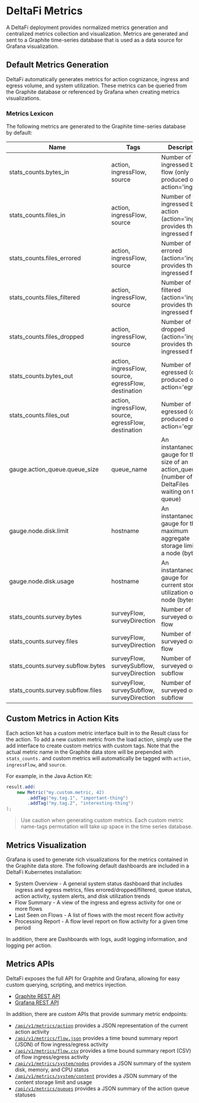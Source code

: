 # DeltaFi Metrics

A DeltaFi deployment provides normalized metrics generation and centralized metrics collection and visualization.
Metrics are generated and sent to a Graphite time-series database that is used as a data source for Grafana visualization.

## Default Metrics Generation

DeltaFi automatically generates metrics for action cognizance, ingress and egress volume, and system utilization.
These metrics can be queried from the Graphite database or referenced by Grafana when creating metrics visualizations.

### Metrics Lexicon

The following metrics are generated to the Graphite time-series database by default:

| Name | Tags | Description |
|------|------|-------------|
| stats_counts.bytes_in | action, ingressFlow, source | Number of bytes ingressed by a flow (only produced on action='ingress') |
| stats_counts.files_in | action, ingressFlow, source | Number of files ingressed by an action (action='ingress' provides the ingressed files) |
| stats_counts.files_errored | action, ingressFlow, source | Number of files errored (action='ingress' provides the ingressed files) |
| stats_counts.files_filtered | action, ingressFlow, source | Number of files filtered (action='ingress' provides the ingressed files) |
| stats_counts.files_dropped | action, ingressFlow, source | Number of files dropped (action='ingress' provides the ingressed files) |
| stats_counts.bytes_out | action, ingressFlow, source, egressFlow, destination | Number of bytes egressed (only produced on action='egress') |
| stats_counts.files_out | action, ingressFlow, source, egressFlow, destination | Number of files egressed (only produced on action='egress') |
| gauge.action_queue.queue_size | queue_name | An instantaneous gauge for the size of an action_queue (number of DeltaFiles waiting on the queue) |
| gauge.node.disk.limit | hostname | An instantaneous gauge for the maximum aggregate storage limit on a node (bytes) |
| gauge.node.disk.usage | hostname | An instantaneous gauge for current storage utilization on a node (bytes) |
| stats_counts.survey.bytes | surveyFlow, surveyDirection | Number of bytes surveyed on a flow |
| stats_counts.survey.files | surveyFlow, surveyDirection | Number of files surveyed on a flow |
| stats_counts.survey.subflow.bytes | surveyFlow, surveySubflow, surveyDirection | Number of bytes surveyed on a subflow |
| stats_counts.survey.subflow.files | surveyFlow, surveySubflow, surveyDirection | Number of files surveyed on a subflow |

## Custom Metrics in Action Kits

Each action kit has a custom metric interface built in to the Result class for the action.  To add a new custom
metric from the load action, simply use the add interface to create custom metrics with custom tags.  Note that
the actual metric name in the Graphite data store will be prepended with `stats_counts.` and custom metrics will
automatically be tagged with `action`, `ingressFlow`, and `source`.

For example, in the Java Action Kit:
```java
result.add(
    new Metric("my.custom.metric, 42)
        .addTag("my.tag.1", "important-thing")
        .addTag("my.tag.2", "interesting-thing")
);
```

> Use caution when generating custom metrics.  Each custom metric name-tags permutation will take up space in the
> time series database.

## Metrics Visualization

Grafana is used to generate rich visualizations for the metrics contained in the Graphite data store.  The following
default dashboards are included in a DeltaFi Kubernetes installation:

* System Overview - A general system status dashboard that includes ingress and egress metrics, files errored/dropped/filtered, queue status, action activity, system alerts, and disk utilization trends
* Flow Summary - A view of the ingress and egress activity for one or more flows
* Last Seen on Flows - A list of flows with the most recent flow activity
* Processing Report - A flow level report on flow activity for a given time period

In addition, there are Dashboards with logs, audit logging information, and logging per action.

## Metrics APIs

DeltaFi exposes the full API for Graphite and Grafana, allowing for easy custom querying, scripting, and metrics injection.

- [Graphite REST API](https://graphite-api.readthedocs.io/en/latest/api.html)
- [Grafana REST API](https://grafana.com/docs/grafana/latest/developers/http_api/)

In addition, there are custom APIs that provide summary metric endpoints:

* <a href="/api/v1/metrics/action">`/api/v1/metrics/action`</a> provides a JSON representation of the current action activity
* <a href="/api/v1/metrics/flow.json">`/api/v1/metrics/flow.json`</a> provides a time bound summary report (JSON) of flow ingress/egress activity
* <a href="/api/v1/metrics/flow.csv">`/api/v1/metrics/flow.csv`</a> provides a time bound summary report (CSV) of flow ingress/egress activity
* <a href="/api/v1/metrics/system/nodes">`/api/v1/metrics/system/nodes`</a> provides a JSON summary of the system disk, memory, and CPU status
* <a href="/api/v1/metrics/system/content">`/api/v1/metrics/system/content`</a> provides a JSON summary of the content storage limit and usage
* <a href="/api/v1/metrics/queues">`/api/v1/metrics/queues`</a> provides a JSON summary of the action queue statuses
